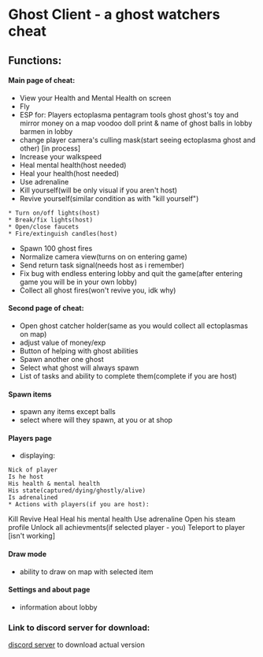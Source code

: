 # Ghost Client - a ghost watchers cheat
## Functions:
#### Main page of cheat:
* View your Health and Mental Health on screen
* Fly
* ESP for:
  Players
  ectoplasma
  pentagram tools
  ghost
  ghost's toy and mirror
  money on a map
  voodoo doll print & name of ghost
  balls in lobby
  barmen in lobby
* change player camera's culling mask(start seeing ectoplasma ghost and other) [in process]
* Increase your walkspeed
* Heal mental health(host needed)
* Heal your health(host needed)
* Use adrenaline
* Kill yourself(will be only visual if you aren't host)
* Revive yourself(similar condition as with "kill yourself")
```
* Turn on/off lights(host)
* Break/fix lights(host)
* Open/close faucets
* Fire/extinguish candles(host)
```
* Spawn 100 ghost fires
* Normalize camera view(turns on on entering game)
* Send return task signal(needs host as i remember)
* Fix bug with endless entering lobby and quit the game(after entering game you will be in your own lobby)
* Collect all ghost fires(won't revive you, idk why)
#### Second page of cheat:
* Open ghost catcher holder(same as you would collect all ectoplasmas on map)
* adjust value of money/exp
* Button of helping with ghost abilities
* Spawn another one ghost
* Select what ghost will always spawn
* List of tasks and ability to complete them(complete if you are host)
#### Spawn items 
* spawn any items except balls
* select where will they spawn, at you or at shop
#### Players page
* displaying:
```
Nick of player
Is he host
His health & mental health
His state(captured/dying/ghostly/alive)
Is adrenalined
* Actions with players(if you are host):
```
Kill
Revive
Heal
Heal his mental health
Use adrenaline
Open his steam profile
Unlock all achievments(if selected player - you)
Teleport to player [isn't working]
#### Draw mode
* ability to draw on map with selected item
#### Settings and about page
* information about lobby
### Link to discord server for download:
[discord server](https://discord.gg/Y2P7epYwaN) to download actual version
